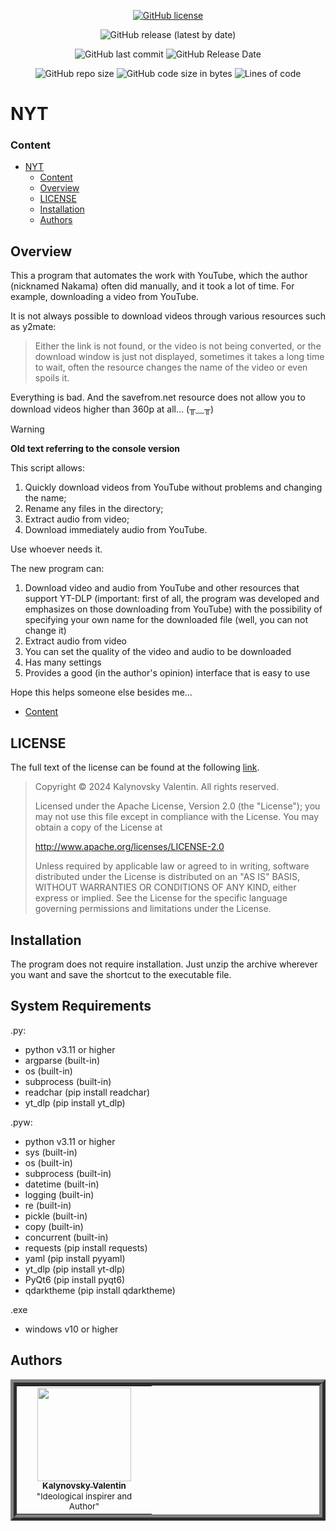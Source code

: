 <div align="center">

[![GitHub license](https://img.shields.io/github/license/Nakama3942/WiretappingScanner?color=gold&style=for-the-badge)](https://github.com/Nakama3942/NYT/blob/master/LICENSE)

![GitHub release (latest by date)](https://img.shields.io/github/v/release/Nakama3942/NYT?label=latest%20release&logo=github&style=for-the-badge)

![GitHub last commit](https://img.shields.io/github/last-commit/Nakama3942/NYT?style=for-the-badge)
![GitHub Release Date](https://img.shields.io/github/release-date/Nakama3942/NYT?style=for-the-badge)

![GitHub repo size](https://img.shields.io/github/repo-size/Nakama3942/NYT?color=darkgreen&style=for-the-badge)
![GitHub code size in bytes](https://img.shields.io/github/languages/code-size/Nakama3942/NYT?color=darkgreen&style=for-the-badge)
![Lines of code](https://img.shields.io/tokei/lines/github/Nakama3942/NYT?style=for-the-badge)

</div>

# NYT
### Content
- [NYT](#nyt)
	- [Content](#content)
	- [Overview](#overview)
	- [LICENSE](#license)
	- [Installation](#installation)
	<!-- - [Troubleshooting](#troubleshooting) -->
	- [Authors](#authors)

## Overview
This a program that automates the work with YouTube, which the author (nicknamed Nakama) often did manually, and it took a lot of time. For example, downloading a video from YouTube.

It is not always possible to download videos through various resources such as y2mate:
> Either the link is not found, or the video is not being converted, or the download window is just not displayed, sometimes it takes a long time to wait, often the resource changes the name of the video or even spoils it.

Everything is bad. And the savefrom.net resource does not allow you to download videos higher than 360p at all... (╥﹏╥)

> [!WARNING]
> **Old text referring to the console version**
>
> This script allows:
> 1. Quickly download videos from YouTube without problems and changing the name;
> 2. Rename any files in the directory;
> 3. Extract audio from video;
> 4. Download immediately audio from YouTube.
>
> Use whoever needs it.

The new program can:
1. Download video and audio from YouTube and other resources that support YT-DLP (important: first of all, the program was developed and emphasizes on those downloading from YouTube) with the possibility of specifying your own name for the downloaded file (well, you can not change it)
2. Extract audio from video
3. You can set the quality of the video and audio to be downloaded
4. Has many settings
5. Provides a good (in the author's opinion) interface that is easy to use

Hope this helps someone else besides me...

- [Content](#content)

## LICENSE

The full text of the license can be found at the following [link](https://github.com/Nakama3942/NYT/blob/main/LICENSE).

> Copyright © 2024 Kalynovsky Valentin. All rights reserved.
>
> Licensed under the Apache License, Version 2.0 (the "License");
> you may not use this file except in compliance with the License.
> You may obtain a copy of the License at
>
> http://www.apache.org/licenses/LICENSE-2.0
>
> Unless required by applicable law or agreed to in writing, software
> distributed under the License is distributed on an "AS IS" BASIS,
> WITHOUT WARRANTIES OR CONDITIONS OF ANY KIND, either express or implied.
> See the License for the specific language governing permissions and
> limitations under the License.

## Installation
The program does not require installation. Just unzip the archive wherever you want and save the shortcut to the executable file.

## System Requirements
.py:
- python		v3.11 or higher
- argparse		(built-in)
- os			(built-in)
- subprocess	(built-in)
- readchar		(pip install readchar)
- yt_dlp		(pip install yt_dlp)

.pyw:
- python        v3.11 or higher
- sys           (built-in)
- os            (built-in)
- subprocess    (built-in)
- datetime      (built-in)
- logging       (built-in)
- re            (built-in)
- pickle        (built-in)
- copy          (built-in)
- concurrent    (built-in)
- requests      (pip install requests)
- yaml          (pip install pyyaml)
- yt_dlp        (pip install yt-dlp)
- PyQt6         (pip install pyqt6)
- qdarktheme    (pip install qdarktheme)

.exe
- windows		v10 or higher

<!--## Troubleshooting
All functionality has been tested by Author, but if you have problems using it, the code does not work, have suggestions for optimization or advice for improving the style of the code and the name - I invite you [here](https://github.com/Nakama3942/WiretappingScanner/blob/master/CONTRIBUTING.md) and [here](https://github.com/Nakama3942/WiretappingScanner/blob/master/CODE_OF_CONDUCT.md).

- [Content](#content)-->

## Authors

<table align="center" style="border-width: 10; border-style: ridge">
	<tr>
		<td align="center" width="200"><a href="https://github.com/Nakama3942"><img src="https://avatars.githubusercontent.com/u/73797846?s=400&u=a9b7688ac521d739825d7003a5bd599aab74cb76&v=4" width="150px;" alt=""/><br /><sub><b>Kalynovsky Valentin</b></sub></a><sub><br />"Ideological inspirer and Author"</sub></td>
	    <!--<td></td>-->
	</tr>
<!--
	<tr>
		<td></td>
		<td></td>
	</tr>
-->
</table>
